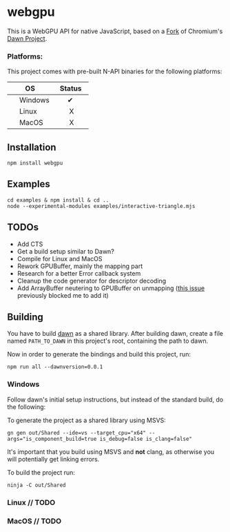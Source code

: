 # webgpu

This is a WebGPU API for native JavaScript, based on a [Fork](https://github.com/maierfelix/dawn-ray-tracing) of Chromium's [Dawn Project](https://dawn.googlesource.com/dawn/).

### Platforms:

This project comes with pre-built N-API binaries for the following platforms:

|       OS      |     Status    |
| ------------- | ------------- |
| <img src="https://i.imgur.com/FF3Ssp6.png" alt="" height="16px">  Windows       | ‌‌ ‌‌ ‌‌ ‌‌ ‌‌ ‌‌ ✔ ‌‌ ‌‌ ‌‌ ‌‌ ‌‌ ‌‌|
| <img src="https://i.imgur.com/bkBCY7V.png" alt="" height="16px">  Linux         | ‌‌ ‌‌ ‌‌ ‌‌ ‌‌ ‌‌ ‌‌ X ‌‌ ‌‌ ‌‌ ‌‌ ‌‌ ‌‌|
| <img src="https://i.imgur.com/iPt4GHz.png" alt="" height="16px">  MacOS         | ‌‌ ‌‌ ‌‌ ‌‌ ‌‌ ‌‌ ‌‌ X ‌‌ ‌‌ ‌‌ ‌‌ ‌‌ ‌‌|

## Installation
````
npm install webgpu
````

## Examples
````
cd examples & npm install & cd ..
node --experimental-modules examples/interactive-triangle.mjs
````

## TODOs
 - Add CTS
 - Get a build setup similar to Dawn?
 - Compile for Linux and MacOS
 - Rework GPUBuffer, mainly the mapping part
 - Research for a better Error callback system
 - Cleanup the code generator for descriptor decoding
 - Add ArrayBuffer neutering to GPUBuffer on unmapping ([this issue](https://github.com/nodejs/node-addon-api/issues/541) previously blocked me to add it)

## Building

You have to build [dawn](https://dawn.googlesource.com/dawn) as a shared library.
After building dawn, create a file named `PATH_TO_DAWN` in this project's root, containing the path to dawn.

Now in order to generate the bindings and build this project, run:
````
npm run all --dawnversion=0.0.1
````

### Windows

Follow dawn's initial setup instructions, but instead of the standard build, do the following:

To generate the project as a shared library using MSVS:
````
gn gen out/Shared --ide=vs --target_cpu="x64" --args="is_component_build=true is_debug=false is_clang=false"
````
It's important that you build using MSVS and **not** clang, as otherwise you will potentially get linking errors.

To build the project run:
````
ninja -C out/Shared
````

### Linux // TODO

### MacOS // TODO
